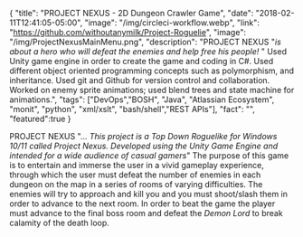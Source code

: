 {
  "title": "PROJECT NEXUS - 2D Dungeon Crawler Game",
  "date": "2018-02-11T12:41:05-05:00",
  "image": "/img/circleci-workflow.webp",
  "link": "https://github.com/withoutanymilk/Project-Roguelie",
  "image": "/img/ProjectNexusMainMenu.png",
  "description": "PROJECT NEXUS \"<em>is about a hero who will defeat the enemies and help free his people! </em>\" Used Unity game engine in order to create the game and coding in C#. Used different object oriented programming concepts such as polymorphism, and inheritance. Used git and Github for version control and collaboration. Worked on enemy sprite animations; used blend trees and state machine for animations.",
  "tags": ["DevOps","BOSH", "Java", "Atlassian Ecosystem", "monit", "python", "xml/xslt", "bash/shell","REST APIs"],
  "fact": "",
  "featured":true
}

PROJECT NEXUS "...<em> This project is a Top Down Roguelike for Windows 10/11 called Project Nexus. Developed using the Unity Game Engine and intended for a wide audience of casual gamers</em>" The purpose of this game is to entertain and immerse the user in a vivid gameplay experience, through which the user must defeat the number of enemies in each dungeon on the map in a series of rooms of varying difficulties. The enemies will try to approach and kill you and you must shoot/slash them in order to advance to the next room. In order to beat the game the player must advance to the final boss room and defeat the <em>Demon Lord</em> to break calamity of the death loop.